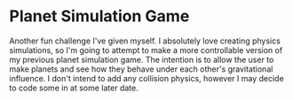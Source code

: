 # Planet Simulation Game
Another fun challenge I've given myself. I absolutely love creating physics simulations, so I'm going to attempt to make a more controllable version of my previous planet simulation game. The intention is to allow the user to make planets and see how they behave under each other's gravitational influence. I don't intend to add any collision physics, however I may decide to code some in at some later date.